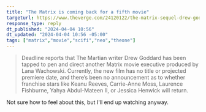 ```yaml
---
title: "The Matrix is coming back for a fifth movie"
targeturl: https://www.theverge.com/24120122/the-matrix-sequel-drew-goddard
response_type: reply
dt_published: "2024-04-04 10:56"
dt_updated: "2024-04-04 10:56 -05:00"
tags: ["matrix","movie","scifi","neo","theone"]
---
```


> Deadline reports that The Martian writer Drew Goddard has been tapped to pen and direct another Matrix movie executive produced by Lana Wachowski. Currently, the new film has no title or projected premiere date, and there’s been no announcement as to whether franchise stars like Keanu Reeves, Carrie-Anne Moss, Laurence Fishburne, Yahya Abdul-Mateen II, or Jessica Henwick will return. 

Not sure how to feel about this, but I'll end up watching anyway.
